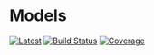 # Models

[![Latest](https://img.shields.io/badge/docs-latest-blue.svg)](https://invenia.pages.invenia.ca/Models.jl/)
[![Build Status](https://gitlab.invenia.ca/invenia/Models.jl/badges/master/build.svg)](https://gitlab.invenia.ca/invenia/Models.jl/commits/master)
[![Coverage](https://gitlab.invenia.ca/invenia/Models.jl/badges/master/coverage.svg)](https://gitlab.invenia.ca/invenia/Models.jl/commits/master)
